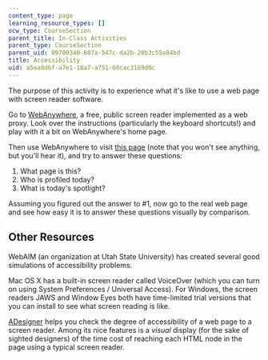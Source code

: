 ```yaml
---
content_type: page
learning_resource_types: []
ocw_type: CourseSection
parent_title: In-Class Activities
parent_type: CourseSection
parent_uid: 09700340-607a-547c-da2b-20b3c55a84bd
title: Accessibility
uid: a5ea8d6f-a7e1-18a7-a751-60cac3169d0c
---
```


The purpose of this activity is to experience what it's like to use a web page with screen reader software.

Go to [WebAnywhere](https://webinsight.cs.washington.edu/wa/), a free, public screen reader implemented as a web proxy. Look over the instructions (particularly the keyboard shortcuts!) and play with it a bit on WebAnywhere's home page.

Then use WebAnywhere to visit [this page](/ans7870/6/6.831/s11/allwhite.html "Link will open in a new window or tab.") (note that you won't see anything, but you'll hear it), and try to answer these questions:

1.  What page is this?
2.  Who is profiled today?
3.  What is today's spotlight?

Assuming you figured out the answer to #1, now go to the real web page and see how easy it is to answer these questions visually by comparison.

Other Resources
---------------

WebAIM (an organization at Utah State University) has created several good simulations of accessibility problems.

Mac OS X has a built-in screen reader called VoiceOver (which you can turn on using System Preferences / Universal Access). For Windows, the screen readers JAWS and Window Eyes both have time-limited trial versions that you can install to see what screen reading is like.

[ADesigner](http://www.eclipse.org/actf/downloads/tools/aDesigner/index.php) helps you check the degree of accessibility of a web page to a screen reader. Among its nice features is a _visual_ display (for the sake of sighted designers) of the time cost of reaching each HTML node in the page using a typical screen reader.